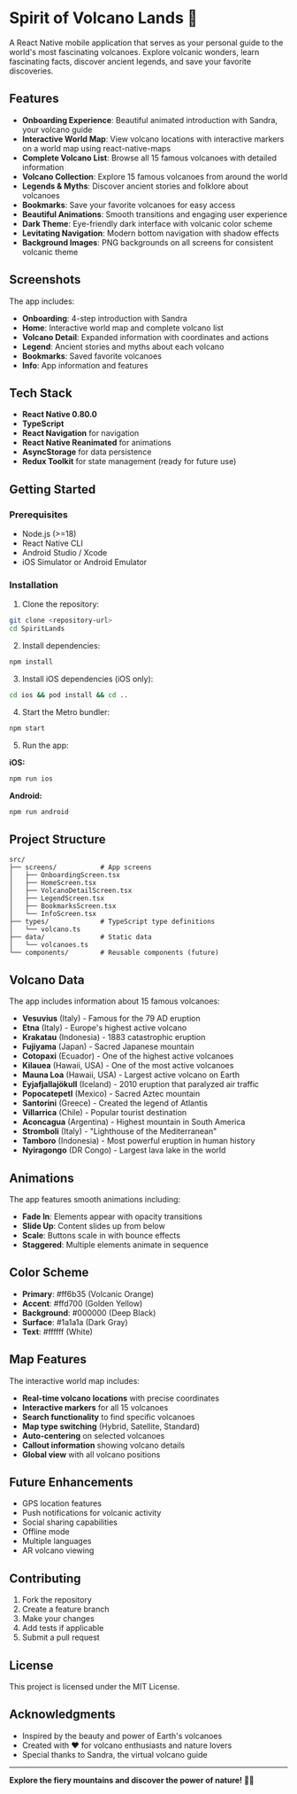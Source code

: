 # Spirit of Volcano Lands 🌋

A React Native mobile application that serves as your personal guide to the world's most fascinating volcanoes. Explore volcanic wonders, learn fascinating facts, discover ancient legends, and save your favorite discoveries.

## Features

- **Onboarding Experience**: Beautiful animated introduction with Sandra, your volcano guide
- **Interactive World Map**: View volcano locations with interactive markers on a world map using react-native-maps
- **Complete Volcano List**: Browse all 15 famous volcanoes with detailed information
- **Volcano Collection**: Explore 15 famous volcanoes from around the world
- **Legends & Myths**: Discover ancient stories and folklore about volcanoes
- **Bookmarks**: Save your favorite volcanoes for easy access
- **Beautiful Animations**: Smooth transitions and engaging user experience
- **Dark Theme**: Eye-friendly dark interface with volcanic color scheme
- **Levitating Navigation**: Modern bottom navigation with shadow effects
- **Background Images**: PNG backgrounds on all screens for consistent volcanic theme

## Screenshots

The app includes:
- **Onboarding**: 4-step introduction with Sandra
- **Home**: Interactive world map and complete volcano list
- **Volcano Detail**: Expanded information with coordinates and actions
- **Legend**: Ancient stories and myths about each volcano
- **Bookmarks**: Saved favorite volcanoes
- **Info**: App information and features

## Tech Stack

- **React Native 0.80.0**
- **TypeScript**
- **React Navigation** for navigation
- **React Native Reanimated** for animations
- **AsyncStorage** for data persistence
- **Redux Toolkit** for state management (ready for future use)

## Getting Started

### Prerequisites

- Node.js (>=18)
- React Native CLI
- Android Studio / Xcode
- iOS Simulator or Android Emulator

### Installation

1. Clone the repository:
```bash
git clone <repository-url>
cd SpiritLands
```

2. Install dependencies:
```bash
npm install
```

3. Install iOS dependencies (iOS only):
```bash
cd ios && pod install && cd ..
```

4. Start the Metro bundler:
```bash
npm start
```

5. Run the app:

**iOS:**
```bash
npm run ios
```

**Android:**
```bash
npm run android
```

## Project Structure

```
src/
├── screens/           # App screens
│   ├── OnboardingScreen.tsx
│   ├── HomeScreen.tsx
│   ├── VolcanoDetailScreen.tsx
│   ├── LegendScreen.tsx
│   ├── BookmarksScreen.tsx
│   └── InfoScreen.tsx
├── types/             # TypeScript type definitions
│   └── volcano.ts
├── data/              # Static data
│   └── volcanoes.ts
└── components/        # Reusable components (future)
```

## Volcano Data

The app includes information about 15 famous volcanoes:
- **Vesuvius** (Italy) - Famous for the 79 AD eruption
- **Etna** (Italy) - Europe's highest active volcano
- **Krakatau** (Indonesia) - 1883 catastrophic eruption
- **Fujiyama** (Japan) - Sacred Japanese mountain
- **Cotopaxi** (Ecuador) - One of the highest active volcanoes
- **Kilauea** (Hawaii, USA) - One of the most active volcanoes
- **Mauna Loa** (Hawaii, USA) - Largest active volcano on Earth
- **Eyjafjallajökull** (Iceland) - 2010 eruption that paralyzed air traffic
- **Popocatepetl** (Mexico) - Sacred Aztec mountain
- **Santorini** (Greece) - Created the legend of Atlantis
- **Villarrica** (Chile) - Popular tourist destination
- **Aconcagua** (Argentina) - Highest mountain in South America
- **Stromboli** (Italy) - "Lighthouse of the Mediterranean"
- **Tamboro** (Indonesia) - Most powerful eruption in human history
- **Nyiragongo** (DR Congo) - Largest lava lake in the world

## Animations

The app features smooth animations including:
- **Fade In**: Elements appear with opacity transitions
- **Slide Up**: Content slides up from below
- **Scale**: Buttons scale in with bounce effects
- **Staggered**: Multiple elements animate in sequence

## Color Scheme

- **Primary**: #ff6b35 (Volcanic Orange)
- **Accent**: #ffd700 (Golden Yellow)
- **Background**: #000000 (Deep Black)
- **Surface**: #1a1a1a (Dark Gray)
- **Text**: #ffffff (White)

## Map Features

The interactive world map includes:
- **Real-time volcano locations** with precise coordinates
- **Interactive markers** for all 15 volcanoes
- **Search functionality** to find specific volcanoes
- **Map type switching** (Hybrid, Satellite, Standard)
- **Auto-centering** on selected volcanoes
- **Callout information** showing volcano details
- **Global view** with all volcano positions

## Future Enhancements

- GPS location features
- Push notifications for volcanic activity
- Social sharing capabilities
- Offline mode
- Multiple languages
- AR volcano viewing

## Contributing

1. Fork the repository
2. Create a feature branch
3. Make your changes
4. Add tests if applicable
5. Submit a pull request

## License

This project is licensed under the MIT License.

## Acknowledgments

- Inspired by the beauty and power of Earth's volcanoes
- Created with ❤️ for volcano enthusiasts and nature lovers
- Special thanks to Sandra, the virtual volcano guide

---

**Explore the fiery mountains and discover the power of nature! 🌋✨**

